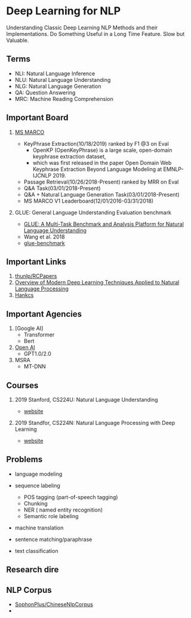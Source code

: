 # Deep Learning for NLP
Understanding Classic Deep Learning NLP Methods and their Implementations. Do Something Useful in a Long Time Feature. Slow but Valuable.


## Terms
- NLI: Natural Language Inference
- NLU: Natural Language Understanding
- NLG: Natural Language Generation
- QA:  Question Answering
- MRC: Machine Reading Comprehension


## Important Board
1. [MS MARCO](http://www.msmarco.org/leaders.aspx)
    - KeyPhrase Extraction(10/18/2019) ranked by F1 @3 on Eval
        - OpenKP (OpenKeyPhrase) is a large scale, open-domain keyphrase extraction dataset, 
        - which was first released in the paper Open Domain Web Keyphrase Extraction Beyond Language Modeling at EMNLP-IJCNLP 2019.
    - Passage Retrieval(10/26/2018-Present) ranked by MRR on Eval
    - Q&A Task(03/01/2018-Present)
    - Q&A + Natural Language Generation Task(03/01/2018-Present)
    - MS MARCO V1 Leaderboard(12/01/2016-03/31/2018)
    
2. GLUE: General Language Understanding Evaluation benchmark
    - [GLUE: A Multi-Task Benchmark and Analysis Platform for Natural Language Understanding](https://www.nyu.edu/projects/bowman/glue.pdf)
    - Wang et al. 2018
    - [glue-benchmark](https://gluebenchmark.com/leaderboard)


## Important Links
1. [thunlp/RCPapers](https://github.com/thunlp/RCPapers)
2. [Overview of Modern Deep Learning Techniques Applied to Natural Language Processing](https://github.com/omarsar/nlp_overview)
3. [Hankcs]()


## Important Agencies
1. [Google AI]
    - Transformer
    - Bert
2. [Open AI](https://openai.com/blog/)
    - GPT1.0/2.0
3. MSRA
    - MT-DNN
    
    
## Courses
1. 2019 Stanford, CS224U: Natural Language Understanding
    - [website](http://web.stanford.edu/class/cs224u/)
    
2. 2019 Standfor, CS224N: Natural Language Processing with Deep Learning
    - [website](http://web.stanford.edu/class/cs224n/)
    

## Problems
- language modeling

- sequence labeling
    - POS tagging (part-of-speech tagging)
    - Chunking 
    - NER ( named entity recognition)
    - Semantic role labeling

- machine translation

- sentence matching/paraphrase

- text classification


## Research dire

## NLP Corpus
- [SophonPlus/ChineseNlpCorpus](https://github.com/SophonPlus/ChineseNlpCorpus)
- 


